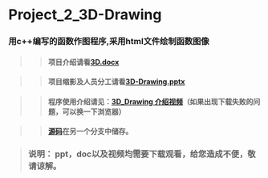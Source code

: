 # Project_2_3D-Drawing
### 用c++编写的函数作图程序,采用html文件绘制函数图像   
  
  
>> #### 项目介绍请看[3D.docx](https://github.com/Tommy307/Pro2_3D_Drawing/blob/master/3D.docx)

>> #### 项目缩影及人员分工请看[3D-Drawing.pptx](https://github.com/Tommy307/Pro2_3D_Drawing/blob/master/函数作图程序介绍.pptx)

>> #### 程序使用介绍请见：[3D_Drawing 介绍视频](https://github.com/Tommy307/Pro2_3D_Drawing/blob/master/3D_Drawing%20介绍视频.mp4)（如果出现下载失败的问题，可以换一下浏览器）

>>#### [源码](https://github.com/Tommy307/Pro2_3D_Drawing/blob/zlsteven-patch-1/3D-Drawing源码)在另一个分支中储存。 

>### **说明：** ppt，doc以及视频均需要下载观看，给您造成不便，敬请谅解。
